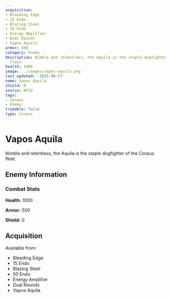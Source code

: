 ```yaml
---
acquisition:
- Bleeding Edge
- 15 Endo
- Blazing Steel
- 50 Endo
- Energy Amplifier
- Dual Rounds
- Vapos Aquila
armor: 500
category: Enemy
description: Nimble and relentless, the Aquila is the staple dogfighter of the Corpus
  fleet.
health: 1000
image: ../images/vapos-aquila.png
last_updated: '2025-09-17'
name: Vapos Aquila
shield: 0
source: WFCD
tags:
- Corpus
- Enemy
tradable: false
type: Corpus
---
```


# Vapos Aquila

Nimble and relentless, the Aquila is the staple dogfighter of the Corpus fleet.

## Enemy Information

### Combat Stats

**Health:** 1000

**Armor:** 500

**Shield:** 0

## Acquisition

Available from:
- Bleeding Edge
- 15 Endo
- Blazing Steel
- 50 Endo
- Energy Amplifier
- Dual Rounds
- Vapos Aquila


